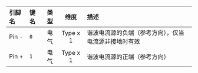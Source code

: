 <!--
DO NOT EDIT THIS FILE DIRECTLY.
This file is generated by tools/comp-docs.js.
All changes will be overwritten by regeneration.
-->

<slot class="model-pins">

| 引脚名 | 键名 | 类型 | 维度 | 描述 |
|:------ |:---- |:----:|:----:|:---- |
| Pin \- | `0` | 电气 | Type x 1 | 谐波电流源的负端（参考方向），仅当电流源非接地时有效 |
| Pin \+ | `1` | 电气 | Type x 1 | 谐波电流源的正端（参考方向） |

</slot>
